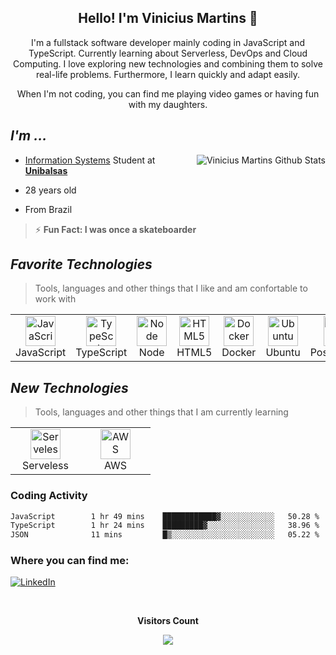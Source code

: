 <h2 align="center">Hello! I'm Vinicius Martins 👋</h2>
<p align="center">
I'm a fullstack software developer mainly coding in JavaScript and TypeScript. Currently learning about Serverless, DevOps and Cloud Computing. I love exploring new technologies and combining them to solve real-life problems. Furthermore, I learn quickly and adapt easily.
</p>

<p align="center"> When I'm not coding, you can find me playing video games or having fun with my daughters. </p>

## _I'm ..._
<a href="#ryanjorgeac-title">
 <img src="https://github-readme-stats-viniciussk888.vercel.app/api?username=viniciussk888&show_icons=true&theme=transparent&title_color=3181F6&icon_color=aaaaaa&text_color=aaaaaa&card_width=100&text_bold=false&count_private=true&hide_border=true&hide_rank=true" alt="Vinicius Martins Github Stats" align="right"/>
</a>

- [Information Systems](https://unibalsas.edu.br/sistemas-de-informacao/) Student at [**Unibalsas**](https://unibalsas.edu.br/)

- 28 years old

- From Brazil
 
>⚡ **Fun Fact: I was once a skateboarder**



## _Favorite Technologies_
>Tools, languages and other things that I like and am confortable to work with
<table>
  <tr>
    <td align="center" width="96">
      <a>
       <img src="https://cdn.jsdelivr.net/gh/devicons/devicon/icons/javascript/javascript-original.svg" width="48" height="48" alt="JavaScript"/>
      </a>
      <br>JavaScript
    </td>
    <td align="center" width="96">
      <a>
       <img src="https://cdn.jsdelivr.net/gh/devicons/devicon/icons/typescript/typescript-original.svg" width="48" height="48" alt="TypeScript"/>
      </a>
      <br>TypeScript
    </td>
     <td align="center" width="96">
      <a>
       <img src="https://cdn.jsdelivr.net/gh/devicons/devicon/icons/node/node-original.svg" width="48" height="48" alt="Node"/>
      </a>
      <br>Node
    </td>
    <td align="center" width="96">
      <a>
       <img src="https://cdn.jsdelivr.net/gh/devicons/devicon/icons/html5/html5-original.svg" height="48" alt="HTML5"/>
      </a>
      <br>HTML5
    </td>
   <td align="center" width="96">
      <a>
       <img src="https://cdn.jsdelivr.net/gh/devicons/devicon/icons/docker/docker-original.svg" width="48" height="48" alt="Docker"/>
      </a>
      <br>Docker
    </td>
   <td align="center" width="96">
      <a>
       <img src="https://cdn.jsdelivr.net/gh/devicons/devicon/icons/ubuntu/ubuntu-plain.svg" height="48" alt="Ubuntu"/>
      </a>
      <br>Ubuntu
    </td>
   <td align="center" width="96">
      <a>
       <img src="https://cdn.jsdelivr.net/gh/devicons/devicon/icons/postgresql/postgresql-original.svg" width="48" height="48" alt="PostgreSQL"/>
      </a>
      <br>PostgreSQL
    </td>
       <td align="center" width="96">
      <a>
       <img src="https://cdn.jsdelivr.net/gh/devicons/devicon/icons/mongodb/mongodb-original.svg" height="48" alt="MONGODB"/>
      </a>
      <br>MongoDB
    </td>
   <td align="center" width="96">
      <a>
       <img src="https://cdn.jsdelivr.net/gh/devicons/devicon/icons/git/git-original.svg" width="48" height="48" alt="Git"/>
      </a>
      <br>Git
    </td>
  </tr>
</table>

## _New Technologies_
>Tools, languages and other things that I am currently learning
<table>
  <tr>
   <td align="center" width="96">
      <a>
       <img src="https://cdn.jsdelivr.net/gh/devicons/devicon/icons/amazonwebservices/amazonwebservices-original.svg" width="48" height="48" alt="Serveless"/>
      </a>
      <br>Serveless
    </td>
   <td align="center" width="96">
      <a>
       <img src="https://cdn.jsdelivr.net/gh/devicons/devicon/icons/amazonwebservices/amazonwebservices-original.svg" width="48" height="48" alt="AWS"/>
      </a>
      <br>AWS
    </td>
  </tr>
</table>

### Coding Activity
<!--START_SECTION:waka-->

```txt
JavaScript        1 hr 49 mins    ████████████▓░░░░░░░░░░░░   50.28 %
TypeScript        1 hr 24 mins    █████████▓░░░░░░░░░░░░░░░   38.96 %
JSON              11 mins         █▒░░░░░░░░░░░░░░░░░░░░░░░   05.22 %
```

<!--END_SECTION:waka-->


### Where you can find me:
[![LinkedIn](https://img.shields.io/badge/LinkedIn-0077B5?style=for-the-badge&logo=linkedin&logoColor=white)](https://br.linkedin.com/in/vinicius-martins-115936178)


<div align="center">
<br><p align="centre"><b>Visitors Count</b></p>  
<p align="center"><img align="center" src="https://profile-counter.glitch.me/{viniciussk888}/count.svg" /></p> 
<br></div>

